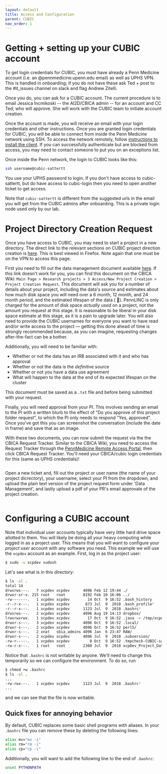 ```yaml
---
layout: default
title: Access and Configuration
parent: CUBIC
nav_order: 1
---
```


# Getting + setting up your CUBIC account

To get login credentials for CUBIC, you must have already a Penn Medicine account (i.e. an @pennmedicine.upenn.edu email) as well as UPHS VPN.
This is handled in onboarding; if you do not have these ask Ted + post to the #it_issues channel on slack and flag Andrew Zitelli.

Once you do, you can ask for a CUBIC account.
The current procedure is to email Jessica Incmikoski -- the AI2D/CBICA admin -- for an account and CC Ted; who will approve.
She will work with the CUBIC team to initiate account creation.

Once the account is made, you will receive an email with your login credentials and other instructions.
Once you are granted login credentials for CUBIC, you will be able to connect from inside the Penn Medicine network using SSH.
To access the network remotely, follow [instructions to install the client](http://www.uphs.upenn.edu/network/index_vpn.html).
If you can successfully authenticate but are blocked from access, you may need to contact someone to put you on an exceptions list.

Once inside the Penn network, the login to CUBIC looks like this:

```bash
ssh username@cubic-sattertt
```
You use your UPHS password to login. If you don't have access to cubic-sattertt, but do have access to cubic-login then you need to open another ticket to get access.

Note that `cubic-sattertt` is different from the suggested urls in the email you will get from the CUBIC admins after onboarding.
This is a private login node used only by our lab.

# Project Directory Creation Request

Once you have access to CUBIC, you may need to start a project in a new directory.
The direct link to the relevant sections on CUBIC project direction creation is [here](https://cbica-wiki.uphs.upenn.edu/docs/).
This is best viewed in Firefox.
Note again that one must be on the VPN to access this page.

First you need to fill out the data management document available [here](https://cbica-wiki.uphs.upenn.edu/wiki/images/Project_data_use_template.doc).
If this link doesn't work for you, you can find this document on the CBICA Wiki: `Main Page > Research projects > 3 Access/New Project Creation > Project Creation Request`.
This document will ask you for a number of details about your project, including the data's source and estimates about how much disk space you will need over a 6 month, 12 month, and 24 month period, and the estimated lifespan of the data ( 🤷).
PennLINC is only charged for the amount of disk space _actually used_ on a project, not the amount you request at this stage. It is reasonable to be liberal in your disk space estimate at this stage, as it is a pain to upgrade later.
You will also need to provide the CUBIC usernames for everyone you want to have read and/or write access to the project — getting this done ahead of time is strongly recommended because, as you can imagine, requesting changes after-the-fact can be a bother.

Additionally, you will need to be familiar with:

- Whether or not the data has an IRB associated with it and who has approval
- Whether or not the data is the *definitive* source
- Whether or not you have a data use agreement
- What will happen to the data at the end of its expected lifespan on the cluster

This document must be saved as a `.txt` file and before being submitted with your request.

Finally, you will need approval from your PI.
This involves sending an email to the PI with a written blurb to the effect of "Do you approve of this project folder request", to which the PI only needs to respond "Yes, approved".
Once you've got this you can screenshot the conversation (include the date in frame) and save that as an image.

With these two documents, you can now submit the request via the the CBICA Request Tracker.
Similar to the CBICA Wiki, you need to access the Request Tracker through the [PennMedicine Remote Access Portal](https://cbica-portal.uphs.upenn.edu/rt/), then click CBICA Request Tracker.
You'll need your CBICA/cubic login credentials for this (same as UPHS credentials)!

<img src="/assets/images/request-tracker.png" alt="">

Open a new ticket and, fill out the project or user name (the name of your project dicrectory), your username, select your PI from the dropdown, and upload the plain text version of the project request form under 'Data Management', and lastly upload a pdf of your PR's email approvale of the project creation.

<img src="/assets/images/new-project-request2.png" alt="">


# Configuring a CUBIC account

Note that individual user accounts typically have very little hard drive space allotted to them.
You will likely be doing all your heavy computing while logged in as a project user.
This means that you will want to configure your *project user* account with any software you need.
This example we will use the `xcpdev` account as an example. First, log in as the project user:

```bash
$ sudo -u xcpdev sudosh
```

Let's see what is in this directory:

```bash
$ ls -al .
total 14
drwxrws---.   7 xcpdev xcpdev      4096 Feb 12 19:44 ./
drwxr-xr-x. 215 root   root        8192 Feb 10 16:06 ../
-rw-------.   1 xcpdev xcpdev        14 Oct  9 16:52 .bash_history
-r--r-x---.   1 xcpdev xcpdev       873 Jul  9  2018 .bash_profile*
-r--r-x---.   1 xcpdev xcpdev      1123 Jul  9  2018 .bashrc*
drwsrws---.   2 xcpdev xcpdev      4096 Aug 19 14:13 dropbox/
lrwxrwxrwx.   1 xcpdev xcpdev        17 Oct  9 16:52 .java -> /tmp/xcpdev/.java/
drwxr-s---.   3 xcpdev xcpdev      4096 Oct  9 16:52 .local/
drwxr-s---.   2 xcpdev xcpdev      4096 Oct  9 16:52 perl5/
drwxr-s---.   2 xnat   sbia_admins 4096 Jan  6 23:47 RAW/
drwxr-s---.   2 xcpdev xcpdev      4096 Jul  9  2018 .subversion/
-rw-r-----.   1 xcpdev xcpdev         0 Oct  9 16:52 .tmpcheck-CUBIC-sattertt
-rw-r-x---.   1 root   root        2360 Jul  9  2018 xcpDev_Project_Data_use.txt*
```

Notice that `.bashrc` is not writable by anyone. We'll need to change this temporarily so we can configure the environment. To do so, run

```bash
$ chmod +w .bashrc
$ ls -al .
...
-rw-rwx---.   1 xcpdev xcpdev      1123 Jul  9  2018 .bashrc*
...
```

and we can see that the file is now writable.

## Quick fixes for annoying behavior

By default, CUBIC replaces some basic shell programs with aliases. In your `.bashrc` file you can remove these by deleting the following lines:

```bash
alias mv="mv -i"
alias rm="rm -i"
alias cp="cp -i"
```

Additionally, you will want to add the following line to the end of `.bashrc`:

```bash
unset PYTHONPATH
```
